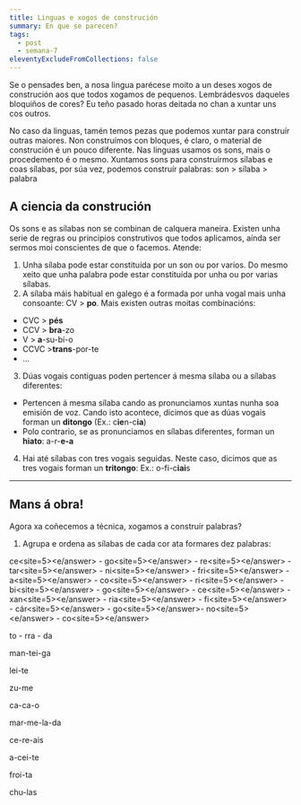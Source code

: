 ```yaml
---
title: Linguas e xogos de construción
summary: En que se parecen?
tags:
  - post
  - semana-7
eleventyExcludeFromCollections: false
---
```

Se o pensades ben, a nosa lingua parécese moito a un deses xogos de construción aos que todos xogamos de pequenos. Lembrádesvos daqueles bloquiños de cores? Eu teño pasado horas deitada no chan a xuntar uns cos outros. 

No caso da linguas, tamén temos pezas que podemos xuntar para construír outras maiores. Non construímos con bloques, é claro, o material de construción é un pouco diferente. Nas linguas usamos os sons, mais o procedemento é o mesmo. Xuntamos sons para construírmos sílabas e coas sílabas, por súa vez, podemos construír palabras: 
son > sílaba > palabra

## A ciencia da construción

Os sons e as sílabas non se combinan de calquera maneira. Existen unha serie de regras ou principios construtivos que todos aplicamos, aínda ser sermos moi conscientes de que o facemos. Atende:

1. Unha sílaba pode estar constituída por un son ou por varios. Do mesmo xeito que unha palabra pode estar constituída por unha ou por varias sílabas.
2. A sílaba máis habitual en galego é a formada por unha vogal mais unha consoante: CV > **po**. Mais existen outras moitas combinacións:

* CVC > **pés**
* CCV > **bra**-zo
* V > **a**-su-bí-o
* CCVC >**trans**-por-te
* ...

3. Dúas vogais contiguas poden pertencer á mesma sílaba ou a sílabas diferentes:

* Pertencen á mesma sílaba cando as pronunciamos xuntas nunha soa emisión de voz. Cando isto acontece, dicimos que as dúas vogais forman un **ditongo** (Ex.: c**ie**n-c**ia**)
* Polo contrario, se as pronunciamos en sílabas diferentes, forman un **hiato**: a-r-**e-a**

4. Hai até sílabas con tres vogais seguidas. Neste caso, dicimos que as tres vogais forman un **tritongo**: Ex.: o-fi-c**iai**s


- - -

## Mans á obra!
Agora xa coñecemos a técnica, xogamos a construír palabras?

1. Agrupa e ordena as sílabas de cada cor ata formares dez palabras:

<e-answer>ce<site=5><e/answer> - <e-answer>go<site=5><e/answer> -  <e-answer>re<site=5><e/answer> - <e-answer>tar<site=5><e/answer> -  <e-answer>ni<site=5><e/answer> - <e-answer>fri<site=5><e/answer> - <e-answer>a<site=5><e/answer> - <e-answer>co<site=5><e/answer> - <e-answer>ri<site=5><e/answer> - <e-answer>bi<site=5><e/answer> -  <e-answer>go<site=5><e/answer> -  <e-answer>ce<site=5><e/answer> -  <e-answer>xan<site=5><e/answer> -  <e-answer>ria<site=5><e/answer> -  <e-answer>fi<site=5><e/answer> - <e-answer>cár<site=5><e/answer>  -  <e-answer>go<site=5><e/answer>-  <e-answer>no<site=5><e/answer> -  <e-answer>co<site=5><e/answer>

<e-answer>to</e-answer> - <e-answer>rra</e-answer> - <e-answer>da</e-answer>

<e-answer>man</e-answer>-<e-answer>tei</e-answer>-<e-answer>ga</e-answer>

<e-answer>lei</e-answer>-<e-answer>te</e-answer>

<e-answer>zu</e-answer>-<e-answer>me</e-answer>

<e-answer>ca</e-answer>-<e-answer>ca</e-answer>-<e-answer>o</e-answer>

<e-answer>mar</e-answer>-<e-answer>me</e-answer>-<e-answer>la</e-answer>-<e-answer>da</e-answer>

<e-answer>ce</e-answer>-<e-answer>re</e-answer>-<e-answer>ais</e-answer>

<e-answer>a</e-answer>-<e-answer>cei</e-answer>-<e-answer>te</e-answer>

<e-answer>froi</e-answer>-<e-answer>ta</e-answer>

<e-answer>chu</e-answer>-<e-answer>las</e-answer>